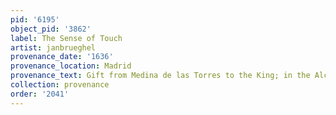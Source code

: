 ```yaml
---
pid: '6195'
object_pid: '3862'
label: The Sense of Touch
artist: janbrueghel
provenance_date: '1636'
provenance_location: Madrid
provenance_text: Gift from Medina de las Torres to the King; in the Alcázar
collection: provenance
order: '2041'
---
```

